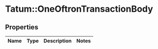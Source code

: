 # Tatum::OneOftronTransactionBody

## Properties
Name | Type | Description | Notes
------------ | ------------- | ------------- | -------------

